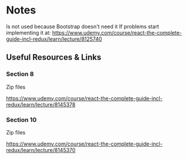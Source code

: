 # Notes

<SideDrawer /> Is not used because Bootstrap doesn't need it
If problems start implementing it at: https://www.udemy.com/course/react-the-complete-guide-incl-redux/learn/lecture/8125740

## Useful Resources & Links

### Section 8

Zip files

https://www.udemy.com/course/react-the-complete-guide-incl-redux/learn/lecture/8145378

### Section 10

Zip files

https://www.udemy.com/course/react-the-complete-guide-incl-redux/learn/lecture/8145370
